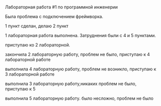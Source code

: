 Лабораторная работа #1 по программной инженерии

Была проблема с подключением фреймворка.

1 пункт сделан, делаю 2 пункт

1 лабораторная работа выполнена. Затруднения были с 4 и 5 пунктами.

приступаю ко 2 лабораторной.

закончила 2 лабораторную работу, проблем не было, приступаю к 4 лабораторной работе

выполнила 4 лабораторную работу, проблем не возникло, приступаю к 3 лабораторной работе

выполнила 3 лабораторную работу,никаких проблем не было, приступаю к 5

выполнила 5 лабораторную работу. было несложно, проблем не было
